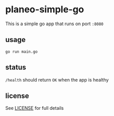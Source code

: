 # planeo-simple-go
This is a simple go app that runs on port `:8080`

## usage
`go run main.go`

## status
`/health` should return `OK` when the app is healthy

## license
See [LICENSE](https://github.com/planeodev/planeo-simple-go/blob/master/LICENSE) for full details




